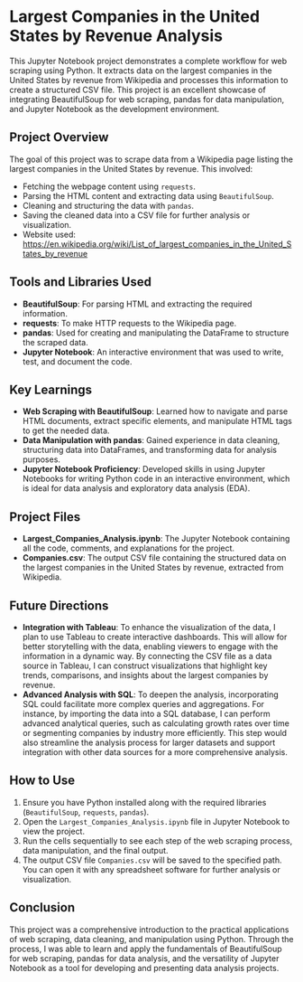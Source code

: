 # Largest Companies in the United States by Revenue Analysis

This Jupyter Notebook project demonstrates a complete workflow for web scraping using Python. It extracts data on the largest companies in the United States by revenue from Wikipedia and processes this information to create a structured CSV file. This project is an excellent showcase of integrating BeautifulSoup for web scraping, pandas for data manipulation, and Jupyter Notebook as the development environment.

## Project Overview

The goal of this project was to scrape data from a Wikipedia page listing the largest companies in the United States by revenue. This involved:
- Fetching the webpage content using `requests`.
- Parsing the HTML content and extracting data using `BeautifulSoup`.
- Cleaning and structuring the data with `pandas`.
- Saving the cleaned data into a CSV file for further analysis or visualization.
- Website used: https://en.wikipedia.org/wiki/List_of_largest_companies_in_the_United_States_by_revenue

## Tools and Libraries Used

- **BeautifulSoup**: For parsing HTML and extracting the required information.
- **requests**: To make HTTP requests to the Wikipedia page.
- **pandas**: Used for creating and manipulating the DataFrame to structure the scraped data.
- **Jupyter Notebook**: An interactive environment that was used to write, test, and document the code.

## Key Learnings

- **Web Scraping with BeautifulSoup**: Learned how to navigate and parse HTML documents, extract specific elements, and manipulate HTML tags to get the needed data.
- **Data Manipulation with pandas**: Gained experience in data cleaning, structuring data into DataFrames, and transforming data for analysis purposes.
- **Jupyter Notebook Proficiency**: Developed skills in using Jupyter Notebooks for writing Python code in an interactive environment, which is ideal for data analysis and exploratory data analysis (EDA).

## Project Files

- **Largest_Companies_Analysis.ipynb**: The Jupyter Notebook containing all the code, comments, and explanations for the project.
- **Companies.csv**: The output CSV file containing the structured data on the largest companies in the United States by revenue, extracted from Wikipedia.

## Future Directions

- **Integration with Tableau**: To enhance the visualization of the data, I plan to use Tableau to create interactive dashboards. This will allow for better storytelling with the data, enabling viewers to engage with the information in a dynamic way. By connecting the CSV file as a data source in Tableau, I can construct visualizations that highlight key trends, comparisons, and insights about the largest companies by revenue.
- **Advanced Analysis with SQL**: To deepen the analysis, incorporating SQL could facilitate more complex queries and aggregations. For instance, by importing the data into a SQL database, I can perform advanced analytical queries, such as calculating growth rates over time or segmenting companies by industry more efficiently. This step would also streamline the analysis process for larger datasets and support integration with other data sources for a more comprehensive analysis.

## How to Use

1. Ensure you have Python installed along with the required libraries (`BeautifulSoup`, `requests`, `pandas`).
2. Open the `Largest_Companies_Analysis.ipynb` file in Jupyter Notebook to view the project.
3. Run the cells sequentially to see each step of the web scraping process, data manipulation, and the final output.
4. The output CSV file `Companies.csv` will be saved to the specified path. You can open it with any spreadsheet software for further analysis or visualization.

## Conclusion

This project was a comprehensive introduction to the practical applications of web scraping, data cleaning, and manipulation using Python. Through the process, I was able to learn and apply the fundamentals of BeautifulSoup for web scraping, pandas for data analysis, and the versatility of Jupyter Notebook as a tool for developing and presenting data analysis projects.
